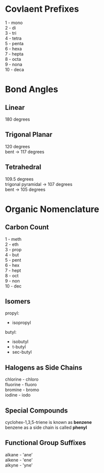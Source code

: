 # Covlaent Prefixes

1 - mono  
2 - di  
3 - tri   
4 - tetra    
5 - penta  
6 - hexa  
7 - hepta    
8 - octa  
9 - nona  
10 - deca  

# Bond Angles

## Linear 
180 degrees  

## Trigonal Planar 
120 degrees  
bent -> 117 degrees  

## Tetrahedral 
109.5 degrees  
trigonal pyramidal -> 107 degrees  
bent -> 105 degrees  

# Organic Nomenclature  

## Carbon Count 
1 - meth  
2 - eth  
3 - prop  
4 - but  
5 - pent  
6 - hex  
7 - hept  
8 - oct  
9 - non  
10 - dec  

## Isomers
propyl:  
- isopropyl  

butyl:  
- isobutyl  
- t-butyl  
- sec-butyl  

## Halogens as Side Chains  
chlorine - chloro  
fluorine - fluoro  
bromine - bromo  
iodine - iodo  

## Special Compounds 
cyclohex-1,3,5-triene is known as **benzene**  
benzene as a side chain is called **phenyl**  

## Functional Group Suffixes
alkane - 'ane'  
alkene - 'ene'  
alkyne - 'yne'  
